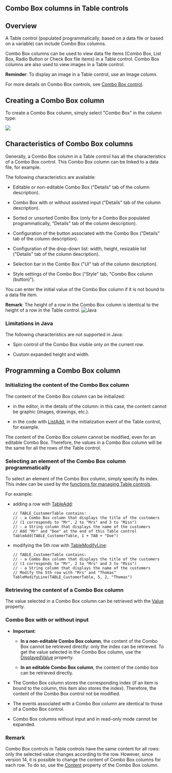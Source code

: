 


## Combo Box columns in Table controls
			



<a name="NOTE1"></a>
<a name="NOTE1_1"></a>


## Overview
<a name="overview_ELTTEXTE000214"></a>
A Table control (populated programmatically, based on a data file or based on a variable) can include Combo Box columns.

Combo Box columns can be used to view data file items (Combo Box, List Box, Radio Button or Check Box file items) in a Table control. Combo Box columns are also used to view images in a Table control.

**Reminder**: To display an image in a Table control, use an Image column.

For more details on Combo Box controls, see [Combo Box control](../WDChamp/1013023.md).

<a name="NOTE2"></a>
<a name="NOTE2_1"></a>


## Creating a Combo Box column
<a name="creating_combo_box_column_ELTTEXTE000238"></a>
To create a Combo Box column, simply select "Combo Box" in the column type:

![](https://doc.pcsoft.fr/en-US/images/image.awp?langid=3&name=Champ_Table_Combo.gif&type=thumb)


<a name="NOTE3"></a>
<a name="NOTE3_1"></a>


## Characteristics of Combo Box columns
<a name="characteristics_combo_box_columns_ELTTEXTE000262"></a>
Generally, a Combo Box column in a Table control has all the characteristics of a Combo Box control. This Combo Box column can be linked to a data file, for example.

The following characteristics are available:

- Editable or non-editable Combo Box ("Details" tab of the column description).

- Combo Box with or without assisted input ("Details" tab of the column description).

- Sorted or unsorted Combo Box (only for a Combo Box populated programmatically, "Details" tab of the column description).

- Configuration of the button associated with the Combo Box ("Details" tab of the column description).

- Configuration of the drop-down list: width, height, resizable list ("Details" tab of the column description). 

- Selection bar in the Combo Box ("UI" tab of the column description). 

- Style settings of the Combo Box ("Style" tab, "Combo Box column (button)"). 




You can enter the initial value of the Combo Box column if it is not bound to a data file item.

**Remark**: The height of a row in the Combo Box column is identical to the height of a row in the Table control.
<a name="NOTE3_2"></a>
![Java](https://doc.pcsoft.fr/ext/images/us/JAVA.png) 

### Limitations in Java
<a name="limitations_java_ELTPARAGRAPHE000064"></a>

The following characteristics are not supported in Java:

- Spin control of the Combo Box visible only on the current row.

- Custom expanded height and width.




<a name="NOTE4"></a>
<a name="NOTE4_1"></a>


## Programming a Combo Box column
<a name="programming_combo_box_column_ELTTEXTE000292"></a>


### Initializing the content of the Combo Box column
<a name="initializing_the_content_the_combo_box_column_ELTPARAGRAPHE000078"></a>

The content of the Combo Box column can be initialized:

- in the editor, in the details of the column: in this case, the content cannot be graphic (images, drawings, etc.).

- in the code with [ListAdd](../WDLang1/3049004.md), in the initialization event of the Table control, for example.




The content of the Combo Box column cannot be modified, even for an editable Combo Box. Therefore, the values in a Combo Box column will be the same for all the rows of the Table control.
<a name="NOTE4_2"></a>


### Selecting an element of the Combo Box column programmatically
<a name="selecting_element_the_combo_box_column_programmatically_ELTPARAGRAPHE000095"></a>

To select an element of the Combo Box column, simply specify its index. This index can be used by the [functions for managing Table controls](../WDLang1/3074009.md).

For example:

- adding a row with [TableAdd](../WDLang1/3074017.md):
	
	```wl
	// TABLE_CustomerTable contains:
	// - a Combo Box column that displays the title of the customers
	// (1 corresponds to "Mr", 2 to "Mrs" and 3 to "Miss")
	// - a String column that displays the name of the customers
	// Add "Mr" and "Doe" at the end of this Table control
	TableAdd(TABLE_CustomerTable, 1 + TAB + "Doe")
	```


- modifying the 5th row with [TableModifyLine](../WDLang1/3074028.md): 
	
	```wl
	// TABLE_CustomerTable contains:
	// - a Combo Box column that displays the title of the customers
	// (1 corresponds to "Mr", 2 to "Mrs" and 3 to "Miss")
	// - a String column that displays the name of the customers
	// Modify the 5th row with "Mrs" and "Thomas"
	TableModifyLine(TABLE_CustomerTable, 5, 2, "Thomas")
	```




<a name="NOTE4_3"></a>


### Retrieving the content of a Combo Box column
<a name="retrieving_the_content_combo_box_column_ELTPARAGRAPHE000132"></a>

The value selected in a Combo Box column can be retrieved with the [Value](../Proprietes/2510130.md) property.
<a name="NOTE4_4"></a>


### Combo Box with or without input
<a name="combo_box_with_without_input_ELTPARAGRAPHE000144"></a>

- **Important**:

	- **In a non-editable Combo Box column**, the content of the Combo Box cannot be retrieved directly: only the index can be retrieved. To get the value selected in the Combo Box column, use the [DisplayedValue](../Proprietes/2510129.md) property.

	- **In an editable Combo Box column**, the content of the combo box can be retrieved directly.




- The Combo Box column stores the corresponding index (if an item is bound to the column, this item also stores the index). Therefore, the content of the Combo Box control not be modified.

- The events associated with a Combo Box column are identical to those of a Combo Box control.

- Combo Box columns without input and in read-only mode cannot be expanded.



<a name="NOTE4_5"></a>


### Remark
<a name="remark_ELTPARAGRAPHE000162"></a>

Combo Box controls in Table controls have the same content for all rows: only the selected value changes according to the row. However, since version 14, it is possible to change the content of Combo Box columns for each row. To do so, use the [Content](../Proprietes/1000017242.md) property of the Combo Box column.


